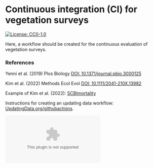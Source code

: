 # Continuous integration (CI) for vegetation surveys

[![License: CC0-1.0](https://img.shields.io/badge/License-CC0_1.0-lightgrey.svg)](http://creativecommons.org/publicdomain/zero/1.0/)

Here, a workflow should be created for the continuous evaluation of vegetation surveys.

### References

Yenni et al. (2019) Plos Biology [DOI: 10.1371/journal.pbio.3000125](https://doi.org/10.1371/journal.pbio.3000125)

Kim et al. (2022) Methods Ecol Evol [DOI: 10.1111/2041-210X.13982](https://doi.org/10.1111/2041-210X.13982)

Example of Kim et al. (2022): [SCBImortality](https://github.com/SCBI-ForestGEO/SCBImortality)

Instructions for creating an updating data workflow: [UpdatingData.org/githubactions](https://www.updatingdata.org/githubactions/).


![picture](https://github.com/markus1bauer/CI_vegetation_surveys/blob/main/tests/testthat/different_total_cover.csv)
